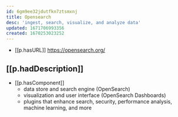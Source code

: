 ```yaml
---
id: 6gm9ee32jdutfkn7ztsmxnj
title: Opensearch
desc: 'ingest, search, visualize, and analyze data'
updated: 1671706993356
created: 1670253023252
---
```


- [[p.hasURL]] https://opensearch.org/

## [[p.hadDescription]]

- [[p.hasComponent]]
  - data store and search engine (OpenSearch)
  - visualization and user interface (OpenSearch Dashboards)
  - plugins that enhance search, security, performance analysis, machine learning, and more